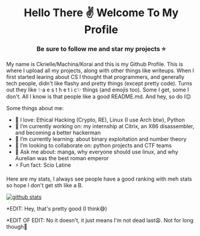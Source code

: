 <h1 align="center">Hello There ✌️ Welcome To My Profile</h1>
<h3 align="center">Be sure to follow me and star my projects ⭐</h3>

My name is Ckrielle/Machina/Korai and this is my Github Profile. This is where I upload all my projects, along with other things like writeups. When I first started learing about CS I thought that programmers, and generally tech people, didn't like flashy and pretty things (except pretty code). Turns out they like ✨a e s t h e t i c✨ things (and emojis too). Some I get, some I don't. All I know is that people like a good README.md. And hey, so do I😌

Some things about me:

- 💙 I love: Ethical Hacking (Crypto, RE), Linux (I use Arch btw), Python
- 😤 I’m currently working on: my internship at Citrix, an X86 disassembler, and becoming a better hackerman
- 🌱 I’m currently learning: about binary exploitation and number theory
- 👯 I’m looking to collaborate on: python projects and CTF teams
- 💬 Ask me about: manga, why everyone should use linux, and why Aurelian was the best roman emperor
- ⚡ Fun fact: Scio Latine

Here are my stats, I always see people have a good ranking with meh stats so hope I don't get sth like a B.

[![github stats](https://github-readme-stats.vercel.app/api?username=Ckrielle&theme=tokyonight&show_icons=true)](https://github.com/anuraghazra/github-readme-stats)

*EDIT: Hey, that's pretty good (I think😅)

*EDIT OF EDIT: No it doesn't, it just means I'm not dead last😩. Not for long though😤
